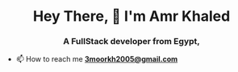 <h1 align="center">Hey There, 🙌 I'm Amr Khaled</h1>
<h3 align="center">A FullStack developer from Egypt,</h3>

- 📫 How to reach me **3moorkh2005@gmail.com**
